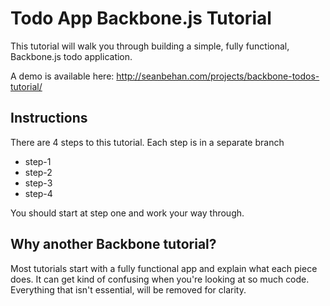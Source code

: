 # Todo App Backbone.js Tutorial

This tutorial will walk you through building a simple, fully functional, Backbone.js todo application. 

A demo is available here: http://seanbehan.com/projects/backbone-todos-tutorial/

## Instructions

There are 4 steps to this tutorial. Each step is in a separate branch

* step-1
* step-2
* step-3
* step-4

You should start at step one and work your way through. 

## Why another Backbone tutorial?

Most tutorials start with a fully functional app and explain what each piece does. It can get kind of confusing 
when you're looking at so much code. Everything that isn't essential, will be removed for clarity.